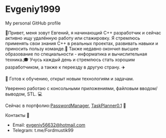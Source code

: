 # Evgeniy1999
My personal GitHub profile

👋Привет, меня зовут Евгений, я начинающий C++ разработчик и сейчас активно ищу удалённую работу или стажировку.
Я стремлюсь применять свои знания C++ в реальных проектах, развивать навыки и приносить пользу команде.🤝
Также недавно окончил высшее образование по специальности - информатика и вычислительная техника.🎓
Учусь каждый день и стремлюсь стать хорошим разработчиком, а также к переезду в другую страну. ✈️

📌 Готов к обучению, открыт новым технологиям и задачам.

Уверенно работаю с консольными приложениями, файловым вводом/выводом, STL. 💻

Сейчас в портфолио:[PasswordManager](https://github.com/Evgeniy19999), [TaskPlanner0.1](https://github.com/Evgeniy19999) 📌

Контакты 📨
- Email: evgeniy56632@hotmail.com 
- Telegram: t.me/Fordmustik99
